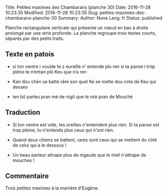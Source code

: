 Title: Petites maximes des Chambarans (planche 30)
Date: 2016-11-28 10:23:35
Modified: 2016-11-28 10:23:35
Slug: petites-maximes-des-chambarans-planche-30
Summary: 
Author: None
Lang: fr
Status: published

Planche rectangulaire verticale qui présente un nœud en bas à droite prolongé par une strie profonde. La planche regroupe trois textes courts, séparés par des petits traits.<img style="float: right;" alt="" src="{static}/images/planche_30.png">

## Texte en patois
- si ton ventre i vouide te z eureille n’ entende plu ren  si ta panse i tróp plèno te n’entan plû Keu que n’a ren   

- Kan  dou  chèn  se  batte  râre  son  quel  Ke  se  mette  dou  cota  de  Keu  qui  desseo 

- ien  bô  parleu  pran  mé  de  nigô  que  le  miè  pran  de  Mouché 

## Traduction
- Si ton ventre est vide, tes oreilles n'entendent plus rien. Si ta panse est trop pleine, tu n'entends plus ceux qui n'ont rien.

- Quand deux chiens se battent, rares sont ceux qui se mettent du côté de celui qui a le dessous !

- Un beau parleur attrape plus de nigauds que le miel n'attrape de mouches !

## Commentaire
Trois petites maximes à la manière d'Eugène.







